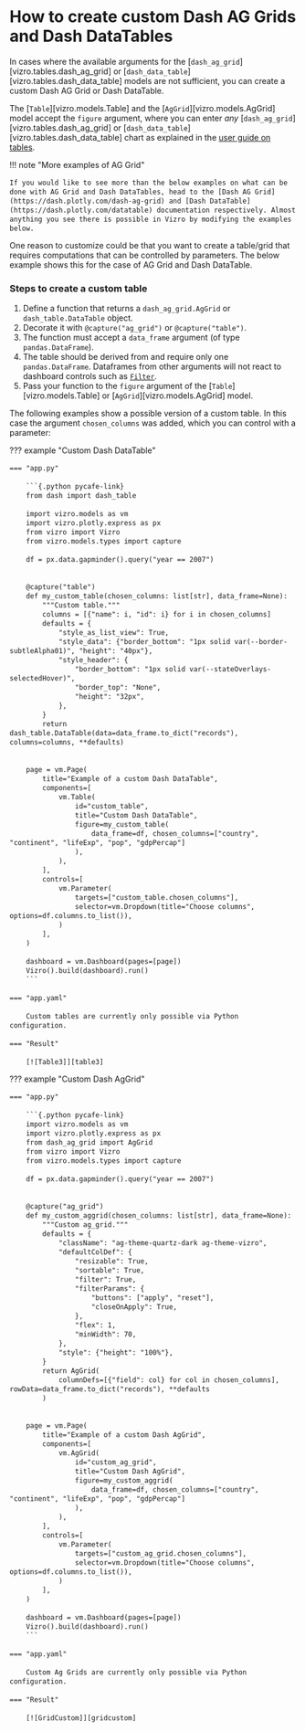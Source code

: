 # How to create custom Dash AG Grids and Dash DataTables

In cases where the available arguments for the [`dash_ag_grid`][vizro.tables.dash_ag_grid] or [`dash_data_table`][vizro.tables.dash_data_table] models are not sufficient, you can create a custom Dash AG Grid or Dash DataTable.

The [`Table`][vizro.models.Table] and the [`AgGrid`][vizro.models.AgGrid] model accept the `figure` argument, where you can enter _any_ [`dash_ag_grid`][vizro.tables.dash_ag_grid] or [`dash_data_table`][vizro.tables.dash_data_table] chart as explained in the [user guide on tables](table.md).

!!! note "More examples of AG Grid"

    If you would like to see more than the below examples on what can be done with AG Grid and Dash DataTables, head to the [Dash AG Grid](https://dash.plotly.com/dash-ag-grid) and [Dash DataTable](https://dash.plotly.com/datatable) documentation respectively. Almost anything you see there is possible in Vizro by modifying the examples below.

One reason to customize could be that you want to create a table/grid that requires computations that can be controlled by parameters. The below example shows this for the case of AG Grid and Dash DataTable.

### Steps to create a custom table

1. Define a function that returns a `dash_ag_grid.AgGrid` or `dash_table.DataTable` object.
1. Decorate it with `@capture("ag_grid")` or `@capture("table")`.
1. The function must accept a `data_frame` argument (of type `pandas.DataFrame`).
1. The table should be derived from and require only one `pandas.DataFrame`. Dataframes from other arguments will not react to dashboard controls such as [`Filter`](filters.md).
1. Pass your function to the `figure` argument of the [`Table`][vizro.models.Table] or [`AgGrid`][vizro.models.AgGrid] model.

The following examples show a possible version of a custom table. In this case the argument `chosen_columns` was added, which you can control with a parameter:

??? example "Custom Dash DataTable"

    === "app.py"

        ```{.python pycafe-link}
        from dash import dash_table

        import vizro.models as vm
        import vizro.plotly.express as px
        from vizro import Vizro
        from vizro.models.types import capture

        df = px.data.gapminder().query("year == 2007")


        @capture("table")
        def my_custom_table(chosen_columns: list[str], data_frame=None):
            """Custom table."""
            columns = [{"name": i, "id": i} for i in chosen_columns]
            defaults = {
                "style_as_list_view": True,
                "style_data": {"border_bottom": "1px solid var(--border-subtleAlpha01)", "height": "40px"},
                "style_header": {
                    "border_bottom": "1px solid var(--stateOverlays-selectedHover)",
                    "border_top": "None",
                    "height": "32px",
                },
            }
            return dash_table.DataTable(data=data_frame.to_dict("records"), columns=columns, **defaults)


        page = vm.Page(
            title="Example of a custom Dash DataTable",
            components=[
                vm.Table(
                    id="custom_table",
                    title="Custom Dash DataTable",
                    figure=my_custom_table(
                        data_frame=df, chosen_columns=["country", "continent", "lifeExp", "pop", "gdpPercap"]
                    ),
                ),
            ],
            controls=[
                vm.Parameter(
                    targets=["custom_table.chosen_columns"],
                    selector=vm.Dropdown(title="Choose columns", options=df.columns.to_list()),
                )
            ],
        )

        dashboard = vm.Dashboard(pages=[page])
        Vizro().build(dashboard).run()
        ```

    === "app.yaml"

        Custom tables are currently only possible via Python configuration.

    === "Result"

        [![Table3]][table3]

??? example "Custom Dash AgGrid"

    === "app.py"

        ```{.python pycafe-link}
        import vizro.models as vm
        import vizro.plotly.express as px
        from dash_ag_grid import AgGrid
        from vizro import Vizro
        from vizro.models.types import capture

        df = px.data.gapminder().query("year == 2007")


        @capture("ag_grid")
        def my_custom_aggrid(chosen_columns: list[str], data_frame=None):
            """Custom ag_grid."""
            defaults = {
                "className": "ag-theme-quartz-dark ag-theme-vizro",
                "defaultColDef": {
                    "resizable": True,
                    "sortable": True,
                    "filter": True,
                    "filterParams": {
                        "buttons": ["apply", "reset"],
                        "closeOnApply": True,
                    },
                    "flex": 1,
                    "minWidth": 70,
                },
                "style": {"height": "100%"},
            }
            return AgGrid(
                columnDefs=[{"field": col} for col in chosen_columns], rowData=data_frame.to_dict("records"), **defaults
            )


        page = vm.Page(
            title="Example of a custom Dash AgGrid",
            components=[
                vm.AgGrid(
                    id="custom_ag_grid",
                    title="Custom Dash AgGrid",
                    figure=my_custom_aggrid(
                        data_frame=df, chosen_columns=["country", "continent", "lifeExp", "pop", "gdpPercap"]
                    ),
                ),
            ],
            controls=[
                vm.Parameter(
                    targets=["custom_ag_grid.chosen_columns"],
                    selector=vm.Dropdown(title="Choose columns", options=df.columns.to_list()),
                )
            ],
        )

        dashboard = vm.Dashboard(pages=[page])
        Vizro().build(dashboard).run()
        ```

    === "app.yaml"

        Custom Ag Grids are currently only possible via Python configuration.

    === "Result"

        [![GridCustom]][gridcustom]

[gridcustom]: ../../assets/user_guides/table/custom_grid.png
[table3]: ../../assets/user_guides/table/custom_table.png
